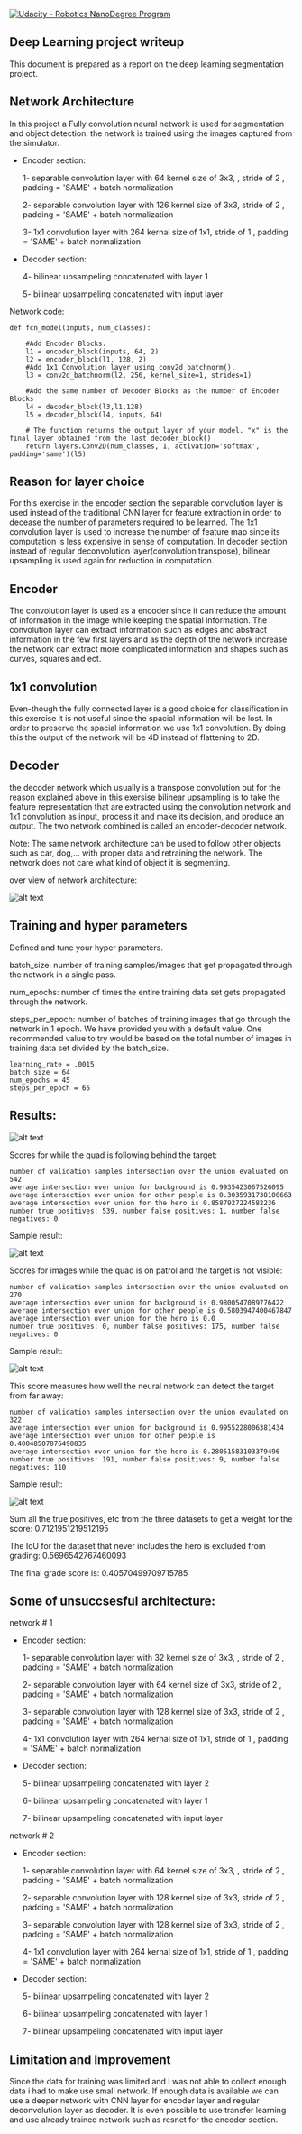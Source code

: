 [![Udacity - Robotics NanoDegree Program](https://s3-us-west-1.amazonaws.com/udacity-robotics/Extra+Images/RoboND_flag.png)](https://www.udacity.com/robotics)


[image_0]: ./docs/misc/fcn.png
[image_1]: ./docs/misc/1.PNG
[image_2]: ./docs/misc/2.PNG
[image_3]: ./docs/misc/3.PNG
[image_4]: ./docs/misc/4.PNG

## Deep Learning project writeup
This document is prepared as a report on the deep learning segmentation project.



## Network Architecture

In this project a Fully convolution neural network is used for segmentation and object detection. the network is trained using the images captured from the simulator. 


* Encoder section:
    
    1-  separable convolution layer with 64 kernel size of 3x3, , stride of 2 , padding = 'SAME' + batch normalization
    
    2-  separable convolution layer with 126 kernel size of 3x3, stride of 2 , padding = 'SAME' + batch normalization
    
    3-  1x1 convolution layer with  264 kernal size of 1x1, stride of 1 , padding = 'SAME' + batch normalization
    
    
* Decoder section:
    
    4- bilinear upsampeling concatenated with layer 1
    
    5- bilinear upsampeling concatenated with input layer



Network code:

```
def fcn_model(inputs, num_classes):
    
    #Add Encoder Blocks. 
    l1 = encoder_block(inputs, 64, 2)
    l2 = encoder_block(l1, 128, 2)
    #Add 1x1 Convolution layer using conv2d_batchnorm().
    l3 = conv2d_batchnorm(l2, 256, kernel_size=1, strides=1)
    
    #Add the same number of Decoder Blocks as the number of Encoder Blocks
    l4 = decoder_block(l3,l1,128)
    l5 = decoder_block(l4, inputs, 64)
    
    # The function returns the output layer of your model. "x" is the final layer obtained from the last decoder_block()
    return layers.Conv2D(num_classes, 1, activation='softmax', padding='same')(l5)
```

## Reason for layer choice 
For this exercise in the encoder section the separable convolution layer is used instead of the traditional CNN layer for feature extraction in order to decease the number of parameters required to be learned. The 1x1 convolution layer is used to increase the number of feature map since its computation is less expensive in sense of computation. In decoder section instead of regular deconvolution layer(convolution transpose), bilinear upsampling is used again for reduction in computation. 

## Encoder
The convolution layer is used as a encoder since it can reduce the amount of information in the image while keeping the spatial information. The convolution layer can extract information such as edges and abstract information in the few first layers and as the depth of the network increase the network can extract more complicated information and shapes such as curves, squares and ect. 

## 1x1 convolution
Even-though the fully connected layer is a good choice for classification in this exercise it is not useful since the spacial information will be lost. In order to preserve the spacial information we use 1x1 convolution. By doing this the output of the network will be 4D instead of flattening to 2D.

## Decoder
the decoder network which usually is a transpose convolution but for the reason explained above in this exersise bilinear upsampling is to take the feature representation that are extracted using the convolution network and 1x1 convolution as input, process it and make its decision, and produce an output. The two network combined is called an encoder-decoder network.

Note: The same network architecture can be used to follow other objects such as car, dog,... with proper data and retraining the network. The network does not care what kind of object it is segmenting.

over view of network architecture:

![alt text][image_0] 
 

## Training and hyper parameters

Defined and tune your hyper parameters.

batch_size: number of training samples/images that get propagated through the network in a single pass.

num_epochs: number of times the entire training data set gets propagated through the network.

steps_per_epoch: number of batches of training images that go through the network in 1 epoch. We have provided you with a default value. One recommended value to try would be based on the total number of images in training data set divided by the batch_size.

```
learning_rate = .0015
batch_size = 64
num_epochs = 45
steps_per_epoch = 65
```

## Results:


![alt text][image_4] 


Scores for while the quad is following behind the target:
```
number of validation samples intersection over the union evaluated on 542
average intersection over union for background is 0.9935423067526095
average intersection over union for other people is 0.3035931738100663
average intersection over union for the hero is 0.8587927224582236
number true positives: 539, number false positives: 1, number false negatives: 0 

```
Sample result:

![alt text][image_1] 




Scores for images while the quad is on patrol and the target is not visible:

```
number of validation samples intersection over the union evaluated on 270
average intersection over union for background is 0.9800547089776422
average intersection over union for other people is 0.5803947400467847
average intersection over union for the hero is 0.0
number true positives: 0, number false positives: 175, number false negatives: 0
```

Sample result:

![alt text][image_2] 



This score measures how well the neural network can detect the target from far away:

```
number of validation samples intersection over the union evaulated on 322
average intersection over union for background is 0.9955228006381434
average intersection over union for other people is 0.40048507876490835
average intersection over union for the hero is 0.28051583103379496
number true positives: 191, number false positives: 9, number false negatives: 110
```

Sample result:

![alt text][image_3]





Sum all the true positives, etc from the three datasets to get a weight for the score: 0.7121951219512195

The IoU for the dataset that never includes the hero is excluded from grading: 0.5696542767460093

The final grade score is: 0.40570499709715785


## Some of unsuccsesful architecture:

network # 1


* Encoder section:
    
    1-  separable convolution layer with 32 kernel size of 3x3, , stride of 2 , padding = 'SAME' + batch normalization
    
    2-  separable convolution layer with 64 kernel size of 3x3, stride of 2 , padding = 'SAME' + batch normalization
    
    3-  separable convolution layer with 128 kernel size of 3x3, stride of 2 , padding = 'SAME' + batch normalization
    
    4-  1x1 convolution layer with  264 kernal size of 1x1, stride of 1 , padding = 'SAME' + batch normalization
    
    
* Decoder section:
    
    5- bilinear upsampeling concatenated with layer 2
    
    6- bilinear upsampeling concatenated with layer 1
    
    7- bilinear upsampeling concatenated with input layer
    
    

network # 2


* Encoder section:
    
    1-  separable convolution layer with 64 kernel size of 3x3, , stride of 2 , padding = 'SAME' + batch normalization
    
    2-  separable convolution layer with 128 kernel size of 3x3, stride of 2 , padding = 'SAME' + batch normalization
    
    3-  separable convolution layer with 128 kernel size of 3x3, stride of 2 , padding = 'SAME' + batch normalization
    
    4-  1x1 convolution layer with  264 kernal size of 1x1, stride of 1 , padding = 'SAME' + batch normalization
    
    
* Decoder section:
    
    5- bilinear upsampeling concatenated with layer 2
    
    6- bilinear upsampeling concatenated with layer 1
    
    7- bilinear upsampeling concatenated with input layer
    
    
## Limitation and Improvement

Since the data for training was limited and I was not able to collect enough data i had to make use small network. If enough data is available we can use a deeper network with CNN layer for encoder layer and regular deconvolution layer as decoder. It is even possible to use transfer learning and use already trained network such as resnet for the encoder section.

